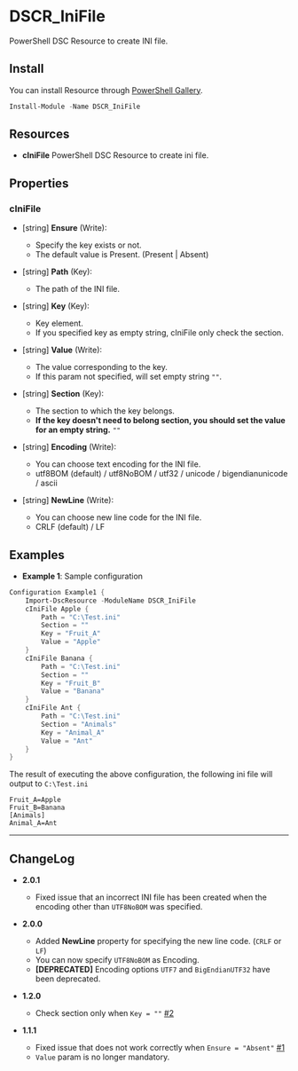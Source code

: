 DSCR_IniFile
====

PowerShell DSC Resource to create INI file.

## Install
You can install Resource through [PowerShell Gallery](https://www.powershellgallery.com/packages/DSCR_IniFile/).
```Powershell
Install-Module -Name DSCR_IniFile
```

## Resources
* **cIniFile**
PowerShell DSC Resource to create ini file.

## Properties
### cIniFile
+ [string] **Ensure** (Write):
    + Specify the key exists or not.
    + The default value is Present. (Present | Absent)

+ [string] **Path** (Key):
    + The path of the INI file.

+ [string] **Key** (Key):
    + Key element.
    + If you specified key as empty string, cIniFile only check the section.

+ [string] **Value** (Write):
    + The value corresponding to the key.
    + If this param not specified, will set empty string `""`.

+ [string] **Section** (Key):
    + The section to which the key belongs.
    + **If the key doesn't need to belong section, you should set the value for an empty string.** `""`

+ [string] **Encoding** (Write):
    + You can choose text encoding for the INI file.
    + utf8BOM (default) / utf8NoBOM / utf32 / unicode / bigendianunicode / ascii

+ [string] **NewLine** (Write):
    + You can choose new line code for the INI file.
    + CRLF (default) / LF


## Examples
+ **Example 1**: Sample configuration
```Powershell
Configuration Example1 {
    Import-DscResource -ModuleName DSCR_IniFile
    cIniFile Apple {
        Path = "C:\Test.ini"
        Section = ""
        Key = "Fruit_A"
        Value = "Apple"
    }
    cIniFile Banana {
        Path = "C:\Test.ini"
        Section = ""
        Key = "Fruit_B"
        Value = "Banana"
    }
    cIniFile Ant {
        Path = "C:\Test.ini"
        Section = "Animals"
        Key = "Animal_A"
        Value = "Ant"
    }
}
```

The result of executing the above configuration, the following ini file will output to `C:\Test.ini`
```
Fruit_A=Apple
Fruit_B=Banana
[Animals]
Animal_A=Ant
```

----
## ChangeLog
+ **2.0.1**
    - Fixed issue that an incorrect INI file has been created when the encoding other than `UTF8NoBOM` was specified.

+ **2.0.0**
    - Added **NewLine** property for specifying the new line code. (`CRLF` or `LF`)
    - You can now specify `UTF8NoBOM` as Encoding.
    - **[DEPRECATED]** Encoding options `UTF7` and `BigEndianUTF32` have been deprecated.

+ **1.2.0**
    - Check section only when `Key = ""` [#2](https://github.com/mkht/DSCR_IniFile/issues/2)

+ **1.1.1**
    - Fixed issue that does not work correctly when `Ensure = "Absent"` [#1](https://github.com/mkht/DSCR_IniFile/issues/1)
    - `Value` param is no longer mandatory.
